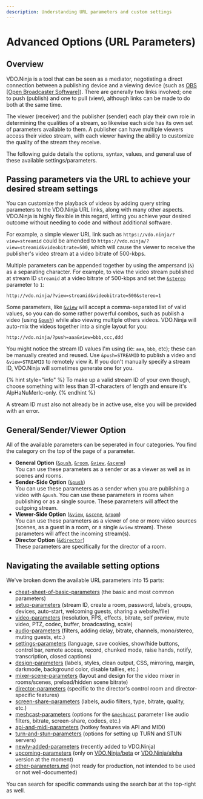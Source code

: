 ```yaml
---
description: Understanding URL parameters and custom settings
---
```


# Advanced Options (URL Parameters)

## Overview

VDO.Ninja is a tool that can be seen as a mediator, negotiating a direct connection between a publishing device and a viewing device (such as [OBS \[Open Broadcaster Software\]](https://obsproject.com/)). There are generally two links involved; one to push (publish) and one to pull (view), although links can be made to do both at the same time.

The viewer (receiver) and the publisher (sender) each play their own role in determining the qualities of a stream, so likewise each side has its own set of parameters available to them. A publisher can have multiple viewers access their video stream, with each viewer having the ability to customize the quality of the stream they receive.

The following guide details the options, syntax, values, and general use of these available settings/parameters.

## Passing parameters via the URL to achieve your desired stream settings

You can customize the playback of videos by adding query string parameters to the VDO.Ninja URL links, along with many other aspects. VDO.Ninja is highly flexible in this regard, letting you achieve your desired outcome without needing to code and without additional software.

For example, a simple viewer URL link such as `https://vdo.ninja/?view=streamid` could be amended to `https://vdo.ninja/?view=streamid&videobitrate=500`, which will cause the viewer to receive the publisher's video stream at a video bitrate of 500-kbps.

Multiple parameters can be appended together by using the ampersand (`&`) as a separating character. For example, to view the video stream published at stream ID `streamid` at a video bitrate of 500-kbps and set the [`&stereo`](general-settings/stereo.md) parameter to `1`:

```markup
http://vdo.ninja/?view=streamid&videobitrate=500&stereo=1
```

Some parameters, like [`&view`](advanced-settings/view-parameters/view.md) will accept a comma-separated list of valid values, so you can do some rather powerful combos, such as publish a video (using [`&push`](source-settings/push.md)) while also viewing multiple others videos. VDO.Ninja will auto-mix the videos together into a single layout for you:

```markup
http://vdo.ninja/?push=aaa&view=bbb,ccc,ddd
```

You might notice the stream ID values I'm using (ie: `aaa`, `bbb`, etc); these can be manually created and reused. Use `&push=STREAMID` to publish a video and `&view=STREAMID` to remotely view it. If you don't manually specify a stream ID, VDO.Ninja will sometimes generate one for you.

{% hint style="info" %}
To make up a valid stream ID of your own though, choose something with less than 31-characters of length and ensure it's AlpHaNuMerIc-only.
{% endhint %}

A stream ID must also not already be in active use, else you will be provided with an error.

## General/Sender/Viewer Option

All of the available parameters can be seperated in four categories. You find the category on the top of the page of a parameter.

* **General Option** ([`&push`](source-settings/push.md), [`&room`](general-settings/room.md), [`&view`](advanced-settings/view-parameters/view.md), [`&scene`](advanced-settings/view-parameters/scene.md))\
  You can use these parameters as a sender or as a viewer as well as in scenes and rooms.
* **Sender-Side Option** ([`&push`](source-settings/push.md))\
  You can use these parameters as a sender when you are publishing a video with `&push`. You can use these parameters in rooms when publishing or as a single source. These parameters will affect the outgoing stream.
* **Viewer-Side Option** ([`&view`](advanced-settings/view-parameters/view.md), [`&scene`](advanced-settings/view-parameters/scene.md), [`&room`](general-settings/room.md))\
  You can use these parameters as a viewer of one or more video sources (scenes, as a guest in a room, or a single `&view` stream). These parameters will affect the incoming stream(s).
* **Director Option** ([`&director`](viewers-settings/director.md))\
  These parameters are specifically for the director of a room.

## Navigating the available setting options

We've broken down the available URL parameters into 15 parts:

* [cheat-sheet-of-basic-parameters](advanced-settings/cheat-sheet-of-basic-parameters/ "mention") (the basic and most common parameters)
* [setup-parameters](advanced-settings/setup-parameters/ "mention") (stream ID, create a room, password, labels, groups, devices, auto-start, welcoming guests, sharing a website/file)
* [video-parameters](advanced-settings/video-parameters/ "mention") (resolution, FPS, effects, bitrate, self preview, mute video, PTZ, codec, buffer, broadcasting, scale)
* [audio-parameters](advanced-settings/audio-parameters/ "mention") (filters, adding delay, bitrate, channels, mono/stereo, muting guests, etc.)
* [settings-parameters](advanced-settings/settings-parameters/ "mention") (language, save cookies, show/hide buttons, control bar, remote access, record, chunked mode, raise hands, notify, transcription, closed captions)
* [design-parameters](advanced-settings/design-parameters/ "mention") (labels, styles, clean output, CSS, mirroring, margin, darkmode, background color, disable tallies, etc.)
* [mixer-scene-parameters](advanced-settings/mixer-scene-parameters/ "mention") (layout and design for the video mixer in rooms/scenes, preload/hidden scene bitrate)
* [director-parameters](advanced-settings/director-parameters/ "mention") (specific to the director's control room and director-specific features)
* [screen-share-parameters](advanced-settings/screen-share-parameters/ "mention") (labels, audio filters, type, bitrate, quality, etc.)
* [meshcast-parameters](advanced-settings/meshcast-parameters/ "mention") (options for the [`&meshcast`](newly-added-parameters/and-meshcast.md) parameter like audio filters, bitrate, screen-share, codecs, etc.)
* [api-and-midi-parameters](advanced-settings/api-and-midi-parameters/ "mention") (hotkey features via API and MIDI)
* [turn-and-stun-parameters](advanced-settings/turn-and-stun-parameters/ "mention") (options for setting up TURN and STUN servers)
* [newly-added-parameters](advanced-settings/newly-added-parameters/ "mention") (recently added to VDO.Ninja)
* [upcoming-parameters](advanced-settings/upcoming-parameters/ "mention") (only on [VDO.Ninja/beta](https://vdo.ninja/beta/) or [VDO.Ninja/alpha](https://vdo.ninja/alpha/) version at the moment)
* [other-parameters.md](other-parameters.md "mention") (not ready for production, not intended to be used or not well-documented)

You can search for specific commands using the search bar at the top-right as well.
